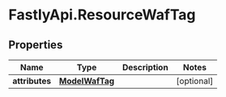 # FastlyApi.ResourceWafTag

## Properties

Name | Type | Description | Notes
------------ | ------------- | ------------- | -------------
**attributes** | [**ModelWafTag**](ModelWafTag.md) |  | [optional] 


